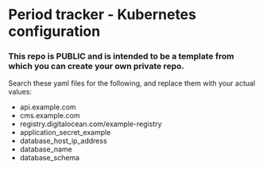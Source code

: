 # Period tracker - Kubernetes configuration

### This repo is **PUBLIC** and is intended to be a template from which you can create your own **private** repo.

Search these yaml files for the following, and replace them with your actual values:

- api.example.com
- cms.example.com
- registry.digitalocean.com/example-registry
- application_secret_example
- database_host_ip_address
- database_name
- database_schema
